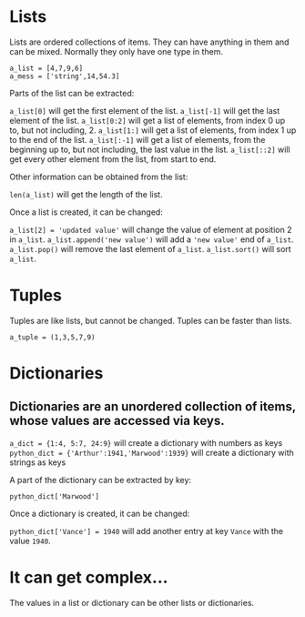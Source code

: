 # Lists

Lists are ordered collections of items. They can have anything in them and can be mixed. Normally they only have one type in them.

```
a_list = [4,7,9,6]
a_mess = ['string',14,54.3]
```

Parts of the list can be extracted:

`a_list[0]` will get the first element of the list.
`a_list[-1]` will get the last element of the list.
`a_list[0:2]` will get a list of elements, from index 0 up to, but not including, 2.
`a_list[1:]` will get a list of elements, from index 1 up to the end of the list.
`a_list[:-1]` will get a list of elements, from the beginning up to, but not including, the last value in the list.
`a_list[::2]` will get every other element from the list, from start to end.

Other information can be obtained from the list:

`len(a_list)` will get the length of the list.

Once a list is created, it can be changed:

`a_list[2] = 'updated value'` will change the value of element at position 2 in `a_list`.
`a_list.append('new value')` will add a `'new value'` end of `a_list`.
`a_list.pop()` will remove the last element of `a_list`. 
`a_list.sort()` will sort `a_list`.

# Tuples

Tuples are like lists, but cannot be changed. Tuples can be faster than lists.

`a_tuple = (1,3,5,7,9)`

# Dictionaries

## Dictionaries are an unordered collection of items, whose values are accessed via keys.

`a_dict = {1:4, 5:7, 24:9}` will create a dictionary with numbers as keys
`python_dict = {'Arthur':1941,'Marwood':1939}` will create a dictionary with strings as keys

A part of the dictionary can be extracted by key:

`python_dict['Marwood']`

Once a dictionary is created, it can be changed:

`python_dict['Vance'] = 1940` will add another entry at key `Vance` with the value `1940`.

# It can get complex... 

The values in a list or dictionary can be other lists or dictionaries.